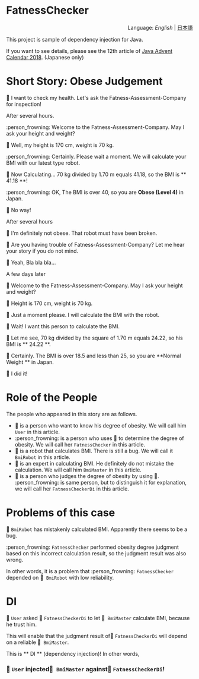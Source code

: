 # FatnessChecker
<div style="text-align:right">Language: <i>English</i> | <a href="README_JA.md">日本語</a></div>

This project is sample of dependency injection for Java.

If you want to see details, please see the 12th article of [Java Advent Calendar 2018](https://qiita.com/advent-calendar/2018/java). (Japanese only)



# Short Story: Obese Judgement

:man: I want to check my health. Let's ask the Fatness-Assessment-Company for inspection!

After several hours.

:person_frowning: Welcome to the Fatness-Assessment-Company. May I ask your height and weight?

:man: Well, my height is 170 cm, weight is 70 kg.

:person_frowning: Certainly. Please wait a moment. We will calculate your BMI with our latest type robot.

:robot: Now Calculating...  70 kg divided by 1.70 m equals 41.18, so the BMI is ** 41.18 **!

:person_frowning: OK, The BMI is over 40, so you are  **Obese (Level 4)** in Japan.

:man: No way!

After several hours

:man: I'm definitely not obese. That robot must have been broken.

:older_man: Are you having trouble of Fatness-Assessment-Company? Let me hear your story if you do not mind.

:man: Yeah, Bla bla bla...

A few days later

:information_desk_person: Welcome to the Fatness-Assessment-Company. May I ask your height and weight?

:man: Height is 170 cm, weight is 70 kg.

:information_desk_person: Just a moment please. I will calculate the BMI with the robot.

:man: Wait! I want this person to calculate the BMI.

:older_man: Let me see, 70 kg divided by the square of 1.70 m equals 24.22, so his BMI is ** 24.22 **.

:information_desk_person: Certainly. The BMI is over 18.5 and less than 25, so you are **Normal Weight ** in Japan.

:man: I did it!



# Role of the People

The people who appeared in this story are as follows.

- :man: is a person who want to know his degree of obesity. We will call him `User` in this article.
- :person_frowning: is a person who uses :robot: to determine the degree of obesity. We will call her `FatnessChecker` in this article.
- :robot: is a robot that calculates BMI. There is still a bug. We will call it `BmiRobot` in this article.
- :older_man: is an expert in calculating BMI. He definitely do not mistake the calculation. We will call him `BmiMaster` in this article.
- :information_desk_person: is a person who judges the degree of obesity by using :older_man:. :person_frowning: is same person, but to distinguish it for explanation, we will call her `FatnessCheckerDi` in this article.



# Problems of this case

:robot: `BmiRobot` has mistakenly calculated BMI. Apparently there seems to be a bug.

:person_frowning: `FatnessChecker` performed obesity degree judgment based on this incorrect calculation result, so the judgment result was also wrong.

In other words, it is a problem that :person_frowning: `FatnessChecker` depended on :robot:` BmiRobot` with low reliability.



# DI

:man: `User` asked 💁 `FatnessCheckerDi` to let :older_man:` BmiMaster` calculate BMI, because he trust him.

This will enable that  the judgment result of:information_desk_person: `FatnessCheckerDi` will depend on a reliable :older_man:` BmiMaster`.

This is ** DI ** (dependency injection)! In other words,

### :man: `User` injected:older_man:` BmiMaster` against:information_desk_person: `FatnessCheckerDi`! 